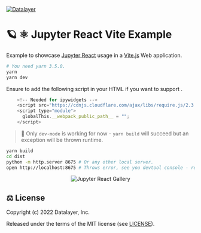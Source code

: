 [![Datalayer](https://assets.datalayer.design/datalayer-25.svg)](https://datalayer.io)

# 🪐 ⚛️ Jupyter React Vite Example

Example to showcase [Jupyter React](https://github.com/datalayer/jupyter-ui/tree/main/packages/react) usage in a [Vite.js](https://vitejs.dev) Web application.

```bash
# You need yarn 3.5.0.
yarn
yarn dev
```

Ensure to add the following script in your HTML if you want to support .

```js
    <!-- Needed for ipywidgets -->
    <script src="https://cdnjs.cloudflare.com/ajax/libs/require.js/2.3.4/require.min.js"></script>
    <script type="module">
      globalThis.__webpack_public_path__ = "";
    </script>
```

> 🚧 Only `dev-mode` is working for now - `yarn build` will succeed but an exception will be thrown runtime.

```bash
yarn build
cd dist
python -m http.server 8675 # Or any other local server.
open http://localhost:8675 # Throws error, see you devtool console - require.min.js:1 Uncaught (in promise) Error: Module name "../package.json" has not been loaded yet for context: _. Use require([]) http://requirejs.org/docs/errors.html#notloaded
```

<div align="center" style="text-align: center">
  <img alt="Jupyter React Gallery" src="https://datalayer-jupyter-examples.s3.amazonaws.com/jupyter-react-gallery.gif" />
</div>

## ⚖️ License

Copyright (c) 2022 Datalayer, Inc.

Released under the terms of the MIT license (see [LICENSE](./LICENSE)).
